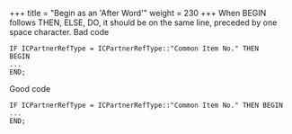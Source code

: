+++
title = "Begin as an 'After Word'"
weight = 230
+++
When BEGIN follows THEN, ELSE, DO, it should be on the same line, preceded by one space character. Bad code

    IF ICPartnerRefType = ICPartnerRefType::"Common Item No." THEN
    BEGIN
    ...
    END;

Good code

    IF ICPartnerRefType = ICPartnerRefType::"Common Item No." THEN BEGIN
    ...
    END;
